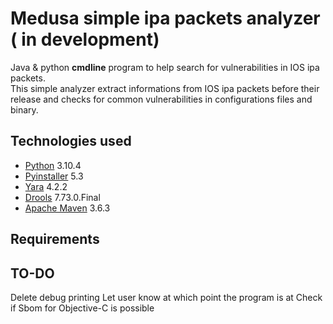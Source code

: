 # Medusa simple ipa packets analyzer ( in development)

Java & python **cmdline** program to help search for vulnerabilities in IOS ipa packets. <br />
This simple analyzer extract informations from IOS ipa packets before their release and checks for common vulnerabilities in configurations files and binary.
## Technologies used
- [Python](https://www.python.org/) 3.10.4 
- [Pyinstaller](https://pypi.org/project/pyinstaller/) 5.3
- [Yara](https://yara.readthedocs.io/en/stable/) 4.2.2
- [Drools](https://www.drools.org/) 7.73.0.Final
- [Apache Maven](https://maven.apache.org/download.cgi) 3.6.3
 
## Requirements



## TO-DO
Delete debug printing
Let user know at which point the program is at
Check if Sbom for Objective-C is possible
